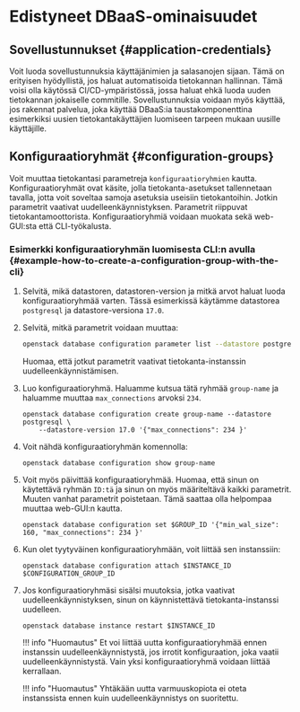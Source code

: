 # Edistyneet DBaaS-ominaisuudet

## Sovellustunnukset {#application-credentials}

Voit luoda sovellustunnuksia käyttäjänimien ja salasanojen sijaan. Tämä on erityisen hyödyllistä, jos haluat automatisoida tietokannan hallinnan. Tämä voisi olla käytössä CI/CD-ympäristössä, jossa haluat ehkä luoda uuden tietokannan jokaiselle commitille. Sovellustunnuksia voidaan myös käyttää, jos rakennat palvelua, joka käyttää DBaaS:ia taustakomponenttina esimerkiksi uusien tietokantakäyttäjien luomiseen tarpeen mukaan uusille käyttäjille.

## Konfiguraatioryhmät {#configuration-groups}

Voit muuttaa tietokantasi parametreja `konfiguraatioryhmien` kautta. Konfiguraatioryhmät ovat käsite, jolla tietokanta-asetukset tallennetaan tavalla, jotta voit soveltaa samoja asetuksia useisiin tietokantoihin. Jotkin parametrit vaativat uudelleenkäynnistyksen. Parametrit riippuvat tietokantamoottorista. Konfiguraatioryhmiä voidaan muokata sekä web-GUI:sta että CLI-työkalusta.

### Esimerkki konfiguraatioryhmän luomisesta CLI:n avulla {#example-how-to-create-a-configuration-group-with-the-cli}

1. Selvitä, mikä datastoren, datastoren-version ja mitkä arvot haluat luoda konfiguraatioryhmää varten. Tässä esimerkissä käytämme datastorea `postgresql` ja datastore-versiona `17.0`.
2. Selvitä, mitkä parametrit voidaan muuttaa:

    ```bash
    openstack database configuration parameter list --datastore postgresql 17.0
    ```

    Huomaa, että jotkut parametrit vaativat tietokanta-instanssin uudelleenkäynnistämisen.

3. Luo konfiguraatioryhmä. Haluamme kutsua tätä ryhmää `group-name` ja haluamme muuttaa 
   `max_connections` arvoksi `234`.

    ```
    openstack database configuration create group-name --datastore postgresql \
        --datastore-version 17.0 '{"max_connections": 234 }'
    ```

4. Voit nähdä konfiguraatioryhmän komennolla:

    ```
    openstack database configuration show group-name
    ```

5. Voit myös päivittää konfiguraatioryhmää. Huomaa, että sinun on käytettävä ryhmän `ID:tä` ja sinun on myös määriteltävä kaikki parametrit. Muuten vanhat parametrit poistetaan. Tämä saattaa olla helpompaa muuttaa web-GUI:n kautta.

    ```
    openstack database configuration set $GROUP_ID '{"min_wal_size": 160, "max_connections": 234 }'
    ```

6. Kun olet tyytyväinen konfiguraatioryhmään, voit liittää sen instanssiin:

    ```
    openstack database configuration attach $INSTANCE_ID $CONFIGURATION_GROUP_ID
    ```

7. Jos konfiguraatioryhmäsi sisälsi muutoksia, jotka vaativat uudelleenkäynnistyksen, sinun on käynnistettävä tietokanta-instanssi uudelleen.

    ```
    openstack database instance restart $INSTANCE_ID
    ```

    !!! info "Huomautus"
        Et voi liittää uutta konfiguraatioryhmää ennen instanssin uudelleenkäynnistystä, jos irrotit konfiguraation, joka vaatii uudelleenkäynnistystä. Vain yksi konfiguraatioryhmä voidaan liittää kerrallaan.

    !!! info "Huomautus"
        Yhtäkään uutta varmuuskopiota ei oteta instanssista ennen kuin uudelleenkäynnistys on suoritettu.
